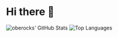 # Hi there 👋

![oberocks' GitHub Stats](https://github-readme-stats.vercel.app/api?username=oberocks&count_private=true&show_icons=true&theme=dracula) ![Top Languages](https://github-readme-stats.vercel.app/api/top-langs/?username=oberocks&layout=compact&langs_count=8&theme=dracula)





<!--
**oberocks/oberocks** is a ✨ _special_ ✨ repository because its `README.md` (this file) appears on your GitHub profile.

Here are some ideas to get you started:

- 🔭 I’m currently working on ...
- 🌱 I’m currently learning ...
- 👯 I’m looking to collaborate on ...
- 🤔 I’m looking for help with ...
- 💬 Ask me about ...
- 📫 How to reach me: ...
- 😄 Pronouns: ...
- ⚡ Fun fact: ...
- https://github.com/anuraghazra/github-readme-stats
-->
